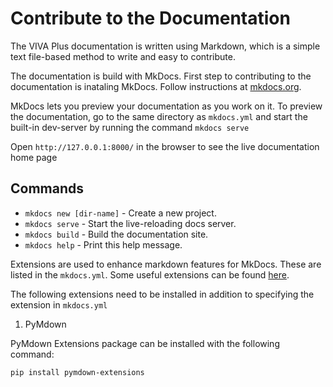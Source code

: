 # Contribute to the Documentation

The VIVA Plus documentation is written using Markdown, which is a simple text file-based method to write and easy to contribute.

The documentation is build with MkDocs.
First step to contributing to the documentation is inataling MkDocs.
Follow instructions at [mkdocs.org](https://www.mkdocs.org/#getting-started).

MkDocs lets you preview your documentation as you work on it. To preview the documentation, go to the same directory as `mkdocs.yml` and start the built-in dev-server by running the command
`mkdocs serve`

Open `http://127.0.0.1:8000/` in the browser to see the live documentation home page

## Commands

* `mkdocs new [dir-name]` - Create a new project.
* `mkdocs serve` - Start the live-reloading docs server.
* `mkdocs build` - Build the documentation site.
* `mkdocs help` - Print this help message.



Extensions are used to enhance markdown features for MkDocs. These are listed in the `mkdocs.yml`. Some useful extensions can be found [here](https://squidfunk.github.io/mkdocs-material/extensions/admonition/).

The following extensions need to be installed in addition to specifying the extension in `mkdocs.yml`

1. PyMdown

PyMdown Extensions package can be installed with the following command:

`pip install pymdown-extensions`
